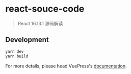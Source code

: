 # react-souce-code

> React 16.13.1 源码解读

## Development

```bash
yarn dev
yarn build
```

For more details, please head VuePress's [documentation](https://v1.vuepress.vuejs.org/).

